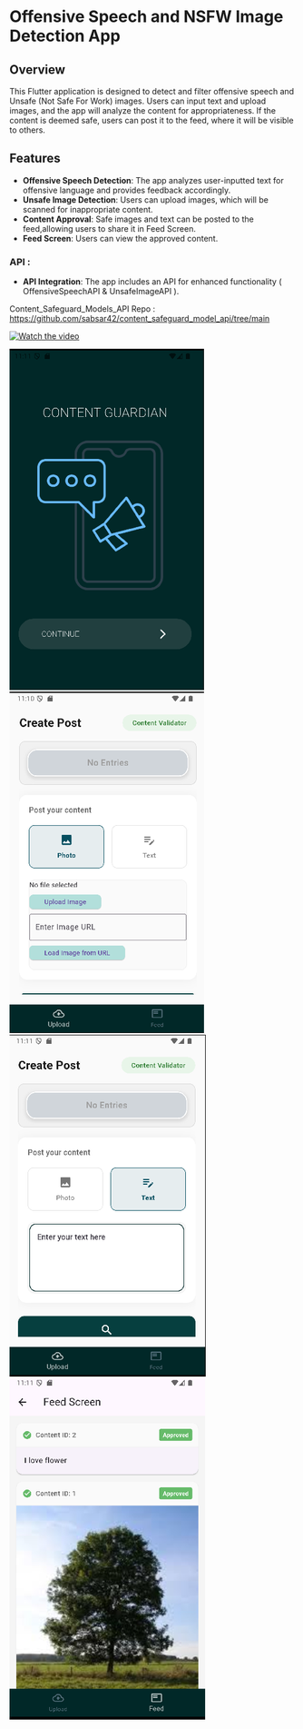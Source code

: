 # Offensive Speech and NSFW Image Detection App

## Overview

This Flutter application is designed to detect and filter offensive speech and Unsafe (Not Safe For Work) images. Users can input text and upload images, and the app will analyze the content for appropriateness. If the content is deemed safe, users can post it to the feed, where it will be visible to others.

## Features

- **Offensive Speech Detection**: The app analyzes user-inputted text for offensive language and provides feedback accordingly.
- **Unsafe Image Detection**: Users can upload images, which will be scanned for inappropriate content.
- **Content Approval**: Safe images and text can be posted to the feed,allowing users to share it in Feed Screen.
- **Feed Screen**: Users can view the approved content.
### API :
- **API Integration**: The app includes an API for enhanced functionality ( OffensiveSpeechAPI & UnsafeImageAPI ).

Content_Safeguard_Models_API Repo : https://github.com/sabsar42/content_safeguard_model_api/tree/main

[![Watch the video](https://img.youtube.com/vi/YzBwc_2c2Eg/0.jpg)](https://www.youtube.com/watch?v=YzBwc_2c2Eg)



![img_3.png](img_3.png)
![img.png](img.png)
![img_1.png](img_1.png)
![img_2.png](img_2.png)
